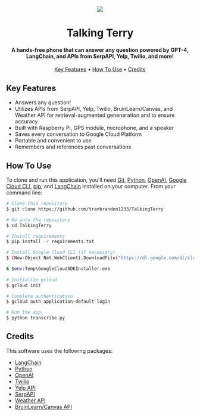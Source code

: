 
<div align="center">
<img src="https://i.imgur.com/rV2ndIr.png">
</div>
<h1 align="center">
  Talking Terry
</h1>
<h4 align="center">A hands-free phone that can answer any question powered by GPT-4, LangChain, and APIs from SerpAPI, Yelp, Twilio, and more!</h4>

<p align="center">
  <a href="#key-features">Key Features</a> •
  <a href="#how-to-use">How To Use</a> •
  <a href="#credits">Credits</a> 
</p>


## Key Features

* Answers any question!
* Utilizes APIs from SerpAPI, Yelp, Twilio, BruinLearn/Canvas, and Weather API for retrieval-augmented geneneration and to ensure accuracy
* Built with Raspberry Pi, GPS module, microphone, and a speaker
* Saves every conversation to Google Cloud Platform
* Portable and convenient to use
* Remembers and references past conversations

## How To Use

To clone and run this application, you'll need [Git](https://git-scm.com), [Python](https://www.python.org/downloads/), [OpenAI](https://pypi.org/project/openai/), [Google Cloud CLI](https://cloud.google.com/sdk/docs/install), [pip](https://pip.pypa.io/en/stable/installation/), and [LangChain](https://pypi.org/project/langchain/) installed on your computer. From your command line:

```bash
# Clone this repository
$ git clone https://github.com/tranbrandon1233/TalkingTerry

# Go into the repository
$ cd TalkingTerry

# Install requirements
$ pip install -r requirements.txt

# Install Google Cloud CLI (if necessary)
$ (New-Object Net.WebClient).DownloadFile("https://dl.google.com/dl/cloudsdk/channels/rapid/GoogleCloudSDKInstaller.exe", "$env:Temp\GoogleCloudSDKInstaller.exe")

& $env:Temp\GoogleCloudSDKInstaller.exe
  
# Initialize gcloud
$ gcloud init

# Complete authentication
$ gcloud auth application-default login

# Run the app
$ python transcribe.py
```



## Credits

This software uses the following packages:

- [LangChain](https://pypi.org/project/langchain/)
-  [Python](https://www.python.org/downloads/)
- [OpenAI](https://https://openai.com/)
- [Twilio](https://www.twilio.com/)
- [Yelp API](https://docs.developer.yelp.com/docs/yelp-platform)
- [SerpAPI](https://serpapi.com/)
- [Weather API](https://www.weatherapi.com/)
- [BruinLearn/Canvas API](https://bruinlearn.ucla.edu/)


